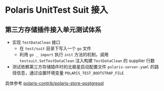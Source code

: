 # Polaris UnitTest Suit 接入

## 第三方存储插件接入单元测试体系

- 实现 `TestDataClean` 接口
  - 在 `test/suit` 目录下写入一个 `go` 文件
  - 利用 `go _ import` 执行 `init` 方法的机制，调用 `testsuit.SetTestDataClean` 注入构建 `TestDataClean` 的 supplier 行数
- 测试依赖第三方存储插件时的北极星启动配置文件 `polaris-server.yaml` 的路径信息，通过设置环境变量 `POLARIS_TEST_BOOTSTRAP_FILE`

具体参考 [polaris-contrib/polaris-store-postgresql](https://github.com/polaris-contrib/polaris-store-postgresql)
